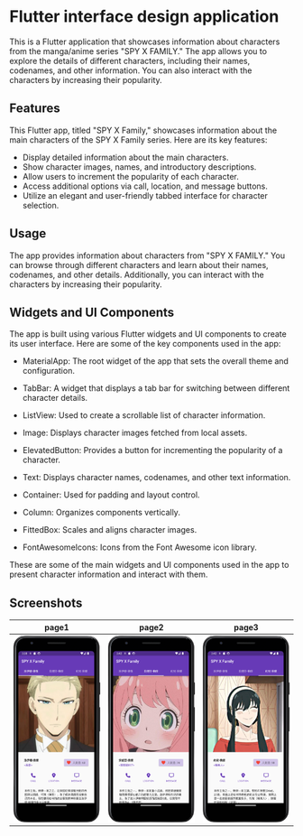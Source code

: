 # Flutter interface design application

This is a Flutter application that showcases information about characters from the manga/anime series "SPY X FAMILY." The app allows you to explore the details of different characters, including their names, codenames, and other information. You can also interact with the characters by increasing their popularity.

## Features

This Flutter app, titled "SPY X Family," showcases information about the main characters of the SPY X Family series. Here are its key features:

- Display detailed information about the main characters.
- Show character images, names, and introductory descriptions.
- Allow users to increment the popularity of each character.
- Access additional options via call, location, and message buttons.
- Utilize an elegant and user-friendly tabbed interface for character selection.

## Usage

The app provides information about characters from "SPY X FAMILY." You can browse through different characters and learn about their names, codenames, and other details. Additionally, you can interact with the characters by increasing their popularity.

## Widgets and UI Components

The app is built using various Flutter widgets and UI components to create its user interface. Here are some of the key components used in the app:

- MaterialApp: The root widget of the app that sets the overall theme and configuration.

- TabBar: A widget that displays a tab bar for switching between different character details.

- ListView: Used to create a scrollable list of character information.

- Image: Displays character images fetched from local assets.

- ElevatedButton: Provides a button for incrementing the popularity of a character.

- Text: Displays character names, codenames, and other text information.

- Container: Used for padding and layout control.

- Column: Organizes components vertically.

- FittedBox: Scales and aligns character images.

- FontAwesomeIcons: Icons from the Font Awesome icon library.

These are some of the main widgets and UI components used in the app to present character information and interact with them.

## Screenshots

| page1 | page2 | page3 |
| --- | --- | --- |
| ![page_loid](screenshot/page_loid.png) | ![page_anya](screenshot/page_anya.png) | ![page_yor](screenshot/page_yor.png) |


